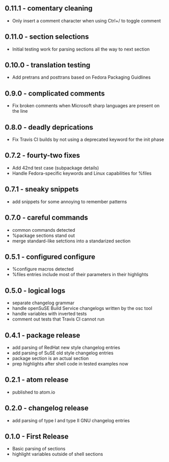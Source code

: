 ## 0.11.1 - comentary cleaning
* Only insert a comment character when using Ctrl+/ to toggle comment

## 0.11.0 - section selections
* Initial testing work for parsing sections all the way to next section

## 0.10.0 - translation testing
* Add pretrans and posttrans based on Fedora Packaging Guidlines

## 0.9.0 - complicated comments
* Fix broken comments when Microsoft sharp languages are present on the line

## 0.8.0 - deadly deprications
* Fix Travis CI builds by not using a deprecated keyword for the init phase

## 0.7.2 - fourty-two fixes
* Add 42nd test case (subpackage details)
* Handle Fedora-specific keywords and Linux capabilities for %files

## 0.7.1 - sneaky snippets
* add snippets for some annoying to remember patterns

## 0.7.0 - careful commands
* common commands detected
* %package sections stand out
* merge standard-like setctions into a standarized section

## 0.5.1 - configured configure
* %configure macros detected
* %files entries include most of their parameters in their highlights

## 0.5.0 - logical logs
* separate changelog grammar
* handle openSuSE Build Service changelogs written by the osc tool
* handle variables with inverted tests
* comment out tests that Travis CI cannot run

## 0.4.1 - package release
* add parsing of RedHat new style changelog entries
* add parsing of SuSE old style changelog entries
* package section is an actual section
* prep highlights after shell code in tested examples now

## 0.2.1 - atom release
* published to atom.io

## 0.2.0 - changelog release
* add parsing of type I and type II GNU changelog entries

## 0.1.0 - First Release
* Basic parsing of sections
* highlight variables outside of shell sections
